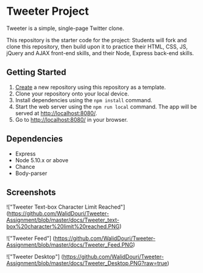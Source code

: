 # Tweeter Project

Tweeter is a simple, single-page Twitter clone.

This repository is the starter code for the project: Students will fork and clone this repository, then build upon it to practice their HTML, CSS, JS, jQuery and AJAX front-end skills, and their Node, Express back-end skills.

## Getting Started

1. [Create](https://docs.github.com/en/repositories/creating-and-managing-repositories/creating-a-repository-from-a-template) a new repository using this repository as a template.
2. Clone your repository onto your local device.
3. Install dependencies using the `npm install` command.
4. Start the web server using the `npm run local` command. The app will be served at <http://localhost:8080/>.
5. Go to <http://localhost:8080/> in your browser.

## Dependencies

- Express
- Node 5.10.x or above
- Chance
- Body-parser

## Screenshots

!["Tweeter Text-box Character Limit Reached"] (https://github.com/WalidDouri/Tweeter-Assignment/blob/master/docs/Tweeter_text-box%20character%20limit%20reached.PNG)

!["Tweeter Feed"] (https://github.com/WalidDouri/Tweeter-Assignment/blob/master/docs/Tweeter_Feed.PNG)

!["Tweeter Desktop"] (https://github.com/WalidDouri/Tweeter-Assignment/blob/master/docs/Tweeter_Desktop.PNG?raw=true)


